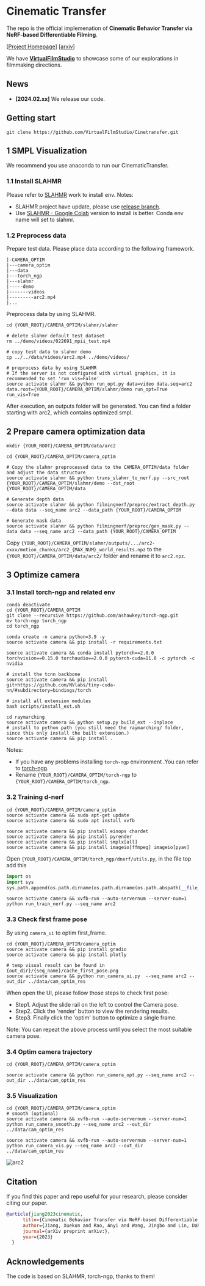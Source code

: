 # Cinematic Transfer

The repo is the official implemenation of **Cinematic Behavior Transfer via NeRF-based Differentiable Filming**.

[[Project Homepage]( https://virtualfilmstudio.github.io/projects/cinetransfer/)] [[arxiv](https://arxiv.org/pdf/2311.17754.pdf)]

We have **[VirtualFilmStudio](https://virtualfilmstudio.github.io/)** to showcase some of our explorations in filmmaking directions.

## News
- **[2024.02.xx]** We release our code.
## Getting start
```shell
git clone https://github.com/VirtualFilmStudio/Cinetransfer.git
```
## 1 SMPL Visualization
We recommend you use anaconda to run our CinematicTransfer. 
### 1.1 Install SLAHMR
Please refer to [SLAHMR](https://github.com/vye16/slahmr/tree/release) work to install env.
Notes: 

- SLAHMR project have update, please use [release branch](https://github.com/vye16/slahmr/tree/release). 
- Use [SLAHMR - Google Colab](https://colab.research.google.com/drive/1IFvek5DSgKb80vtSvXAXh1xmBFMJuxeL?usp=sharing) version to install  is better. Conda env name will set to slahmr.
### 1.2 Preprocess data
Prepare test data. Please place data according to the following framework. 
```shell
|-CAMERA_OPTIM
|---camera_optim
|---data
|---torch_ngp
|---slahmr
|-----demo
|-------videos
|---------arc2.mp4 
|...
```
Preprocess data by using SLAHMR.
```shell
cd {YOUR_ROOT}/CAMERA_OPTIM/slahmr/slahmr

# delete slahmr default test dataset
rm ../demo/videos/022691_mpii_test.mp4

# copy test data to slahmr demo
cp ../../data/videos/arc2.mp4 ../demo/videos/

# preprocess data by using SLAHMR
# If the server is not configured with virtual graphics, it is recommended to set 'run_vis=False'
source activate slahmr && python run_opt.py data=video data.seq=arc2 data.root={YOUR_ROOT}/CAMERA_OPTIM/slahmr/demo run_opt=True run_vis=True
```
After execution, an outputs folder will be generated. You can find a folder starting with arc2, which contains optimized smpl.

## 2 Prepare camera optimization data
```shell
mkdir {YOUR_ROOT}/CAMERA_OPTIM/data/arc2

cd {YOUR_ROOT}/CAMERA_OPTIM/camera_optim

# Copy the slahmr preprocessed data to the CAMERA_OPTIM/data folder and adjust the data structure
source activate slahmr && python trans_slahmr_to_nerf.py --src_root {YOUR_ROOT}/CAMERA_OPTIM/slahmr/demo --dst_root {YOUR_ROOT}/CAMERA_OPTIM/data

# Generate depth data
source activate slahmr && python filmingnerf/preproc/extract_depth.py --data data --seq_name arc2 --data_path {YOUR_ROOT}/CAMERA_OPTIM

# Generate mask data
source activate slahmr && python filmingnerf/preproc/gen_mask.py --data data --seq_name arc2 --data_path {YOUR_ROOT}/CAMERA_OPTIM
```
Copy `{YOUR_ROOT}/CAMERA_OPTIM/slahmr/outputs/.../arc2-xxxx/motion_chunks/arc2_{MAX_NUM}_world_results.npz` to the `{YOUR_ROOT}/CAMERA_OPTIM/data/arc2/` folder and rename it to `arc2.npz`.


## 3 Optimize camera
### 3.1 Install torch-ngp and related env

```shell
conda deactivate
cd {YOUR_ROOT}/CAMERA_OPTIM
git clone --recursive https://github.com/ashawkey/torch-ngp.git
mv torch-ngp torch_ngp
cd torch_ngp

conda create -n camera python=3.9 -y
source activate camera && pip install -r requirements.txt

source activate camera && conda install pytorch==2.0.0 torchvision==0.15.0 torchaudio==2.0.0 pytorch-cuda=11.8 -c pytorch -c nvidia

# install the tcnn backbone
source activate camera && pip install git+https://github.com/NVlabs/tiny-cuda-nn/#subdirectory=bindings/torch

# install all extension modules
bash scripts/install_ext.sh

cd raymarching
source activate camera && python setup.py build_ext --inplace
# install to python path (you still need the raymarching/ folder, since this only install the built extension.)
source activate camera && pip install . 
```
Notes:
- If you have any problems installing ```torch-ngp``` environment .You can refer to [torch-ngp](https://github.com/ashawkey/torch-ngp).
- Rename ```{YOUR_ROOT}/CAMERA_OPTIM/torch-ngp``` to ```{YOUR_ROOT}/CAMERA_OPTIM/torch_ngp```.

### 3.2 Training d-nerf
```shell
cd {YOUR_ROOT}/CAMERA_OPTIM/camera_optim
source activate camera && sudo apt-get update 
source activate camera && sudo apt install xvfb

source activate camera && pip install einops chardet
source activate camera && pip install pyrender
source activate camera && pip install smplx[all]
source activate camera && pip install imageio[ffmpeg] imageio[pyav]
```
Open ```{YOUR_ROOT}/CAMERA_OPTIM/torch_ngp/dnerf/utils.py```, in the file top add this
```python
import os
import sys
sys.path.append(os.path.dirname(os.path.dirname(os.path.abspath(__file__))))
```

```shell
source activate camera && xvfb-run --auto-servernum --server-num=1 python run_train_nerf.py --seq_name arc2
```

### 3.3 Check first frame pose
By using ```camera_ui``` to optim first_frame. 
```shell
cd {YOUR_ROOT}/CAMERA_OPTIM/camera_optim
source activate camera && pip install gradio
source activate camera && pip install plotly

# temp visual result can be found in {out_dir}/{seq_name}/cache_first_pose.png
source activate camera && python run_camera_ui.py  --seq_name arc2 --out_dir ../data/cam_optim_res
```
When open the UI, please follow those steps to check first pose:
- Step1. Adjust the slide rail on the left to control the Camera pose.
- Step2. Click the 'render' button to view the rendering results.
- Step3. Finally click the 'optim' button to optimize a single frame.

Note: You can repeat the above process until you select the most suitable camera pose.

### 3.4 Optim camera trajectory
```shell
cd {YOUR_ROOT}/CAMERA_OPTIM/camera_optim

source activate camera && python run_camera_opt.py --seq_name arc2 --out_dir ../data/cam_optim_res
```

### 3.5 Visualization
```shell
cd {YOUR_ROOT}/CAMERA_OPTIM/camera_optim
# smooth (optional)
source activate camera && xvfb-run --auto-servernum --server-num=1 python run_camera_smooth.py --seq_name arc2 --out_dir ../data/cam_optim_res

source activate camera && xvfb-run --auto-servernum --server-num=1 python run_camera_vis.py --seq_name arc2 --out_dir ../data/cam_optim_res
```

![arc2](D:\my_papers\cinematic_transfer\cinetransfer-code\results\arc2.gif)

## Citation

If you find this paper and repo useful for your research, please consider citing our paper.

```bibtex
@article{jiang2023cinematic,
      title={Cinematic Behavior Transfer via NeRF-based Differentiable Filming},
      author={Jiang, Xuekun and Rao, Anyi and Wang, Jingbo and Lin, Dahua and Dai, Bo},
      journal={arXiv preprint arXiv:},
      year={2023}
  }
```

## Acknowledgements
The code is based on SLAHMR, torch-ngp, thanks to them!
